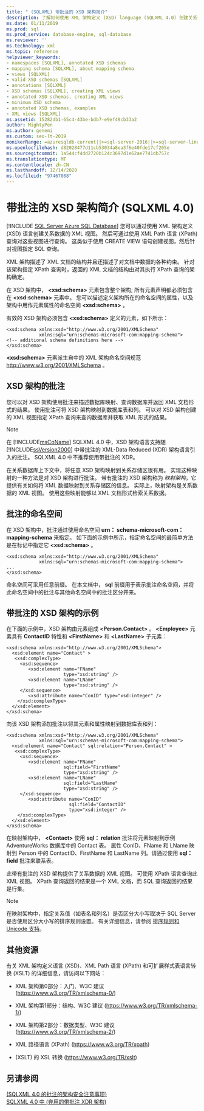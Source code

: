 ```yaml
---
title: " (SQLXML) 带批注的 XSD 架构简介"
description: 了解如何使用 XML 架构定义 (XSD) language (SQLXML 4.0) 创建关系数据的 XML 视图。
ms.date: 01/11/2019
ms.prod: sql
ms.prod_service: database-engine, sql-database
ms.reviewer: ''
ms.technology: xml
ms.topic: reference
helpviewer_keywords:
- namespaces [SQLXML], annotated XSD schemas
- mapping schema [SQLXML], about mapping schema
- views [SQLXML]
- valid XSD schemas [SQLXML]
- annotations [SQLXML]
- XSD schemas [SQLXML], creating XML views
- annotated XSD schemas, creating XML views
- minimum XSD schema
- annotated XSD schemas, examples
- XML views [SQLXML]
ms.assetid: 15282db1-65c4-43be-bdb7-e9ef49cb33a2
author: MightyPen
ms.author: genemi
ms.custom: seo-lt-2019
monikerRange: =azuresqldb-current||>=sql-server-2016||>=sql-server-linux-2017||=azuresqldb-mi-current
ms.openlocfilehash: d82028477d11cb53034a8ea3f6e40fde17cf205e
ms.sourcegitcommit: 1a544cf4dd2720b124c3697d1e62ae7741db757c
ms.translationtype: MT
ms.contentlocale: zh-CN
ms.lasthandoff: 12/14/2020
ms.locfileid: "97467088"
---
```

# <a name="introduction-to-annotated-xsd-schemas-sqlxml-40"></a>带批注的 XSD 架构简介 (SQLXML 4.0)
[!INCLUDE [SQL Server Azure SQL Database](../../../includes/applies-to-version/sql-asdb.md)]
  您可以通过使用 XML 架构定义 (XSD) 语言创建关系数据的 XML 视图。 然后可通过使用 XML Path 语言 (XPath) 查询对这些视图进行查询。 这类似于使用 CREATE VIEW 语句创建视图，然后针对视图指定 SQL 查询。  
  
 XML 架构描述了 XML 文档的结构并且还描述了对文档中数据的各种约束。 针对该架构指定 XPath 查询时，返回的 XML 文档的结构由对其执行 XPath 查询的架构确定。  
  
 在 XSD 架构中， **\<xsd:schema>** 元素包含整个架构; 所有元素声明都必须包含在 **\<xsd:schema>** 元素中。 您可以描述定义架构所在的命名空间的属性，以及架构中用作元素属性的命名空间 **\<xsd:schema>** 。  
  
 有效的 XSD 架构必须包含 **\<xsd:schema>** 定义的元素，如下所示：  
  
```  
<xsd:schema xmlns:xsd="http://www.w3.org/2001/XMLSchema"   
            xmlns:sql="urn:schemas-microsoft-com:mapping-schema">  
<!-- additional schema definitions here -->  
</xsd:schema>  
```  
  
 **\<xsd:schema>** 元素派生自中的 XML 架构命名空间规范 http://www.w3.org/2001/XMLSchema 。  
  
## <a name="annotations-to-the-xsd-schema"></a>XSD 架构的批注  
 您可以对 XSD 架构使用批注来描述数据库映射、查询数据库并返回 XML 文档形式的结果。 使用批注可将 XSD 架构映射到数据库表和列。 可以对 XSD 架构创建的 XML 视图指定 XPath 查询来查询数据库并获取 XML 形式的结果。  
  
> [!NOTE]  
>  在 [!INCLUDE[msCoName](../../../includes/msconame-md.md)] SQLXML 4.0 中，XSD 架构语言支持随 [!INCLUDE[ssVersion2000](../../../includes/ssversion2000-md.md)] 中带批注的 XML-Data Reduced (XDR) 架构语言引入的批注。 SQLXML 4.0 中不推荐使用带批注的 XDR。  
  
 在关系数据库上下文中，将任意 XSD 架构映射到关系存储区很有用。 实现这种映射的一种方法是对 XSD 架构进行批注。 带有批注的 XSD 架构称为 *映射架构*，它提供有关如何将 XML 数据映射到关系存储区的信息。 实际上，映射架构是关系数据的 XML 视图。 使用这些映射能够以 XML 文档形式检索关系数据。  
  
## <a name="namespace-for-annotations"></a>批注的命名空间  
 在 XSD 架构中，批注通过使用命名空间 **urn： schema-microsoft-com： mapping-schema** 来指定。 如下面的示例中所示，指定命名空间的最简单方法是在标记中指定它 **\<xsd:schema>** 。  
  
```  
<xsd:schema xmlns:xsd="http://www.w3.org/2001/XMLSchema"   
            xmlns:sql="urn:schemas-microsoft-com:mapping-schema">  
...  
</xsd:schema>  
```  
  
 命名空间可采用任意前缀。 在本文档中， **sql** 前缀用于表示批注命名空间，并将此命名空间中的批注与其他命名空间中的批注区分开来。  
  
## <a name="example-of-an-annotated-xsd-schema"></a>带批注的 XSD 架构的示例  
 在下面的示例中，XSD 架构由元素组成 **\<Person.Contact>** 。 **\<Employee>** 元素具有 **ContactID** 特性和 **\<FirstName>** 和 **\<LastName>** 子元素：  
  
```  
<xsd:schema xmlns:xsd="http://www.w3.org/2001/XMLSchema">  
  <xsd:element name="Contact" >  
   <xsd:complexType>  
     <xsd:sequence>  
        <xsd:element name="FName"    
                     type="xsd:string" />   
        <xsd:element name="LName"  
                     type="xsd:string" />  
     </xsd:sequence>  
        <xsd:attribute name="ConID" type="xsd:integer" />  
    </xsd:complexType>  
  </xsd:element>  
</xsd:schema>  
```  
  
 向该 XSD 架构添加批注以将其元素和属性映射到数据库表和列：  
  
```  
<xsd:schema xmlns:xsd="http://www.w3.org/2001/XMLSchema"  
            xmlns:sql="urn:schemas-microsoft-com:mapping-schema">  
  <xsd:element name="Contact" sql:relation="Person.Contact" >  
   <xsd:complexType>  
     <xsd:sequence>  
        <xsd:element name="FName"  
                     sql:field="FirstName"   
                     type="xsd:string" />   
        <xsd:element name="LName"    
                     sql:field="LastName"    
                     type="xsd:string" />  
     </xsd:sequence>  
        <xsd:attribute name="ConID"   
                       sql:field="ContactID"   
                       type="xsd:integer" />  
    </xsd:complexType>  
  </xsd:element>  
</xsd:schema>  
```  
  
 在映射架构中， **\<Contact>** 使用 **sql： relation** 批注将元素映射到示例 AdventureWorks 数据库中的 Contact 表。 属性 ConID、FName 和 LName 映射到 Person 中的 ContactID、FirstName 和 LastName 列。请通过使用 **sql： field** 批注来联系表。  
  
 此带有批注的 XSD 架构提供了关系数据的 XML 视图。 可使用 XPath 语言查询此 XML 视图。 XPath 查询返回的结果是一个 XML 文档，而 SQL 查询返回的结果是行集。  
  
> [!NOTE]  
>  在映射架构中，指定关系值（如表名和列名）是否区分大小写取决于 SQL Server 是否使用区分大小写的排序规则设置。 有关详细信息，请参阅 [排序规则和 Unicode 支持](../../../relational-databases/collations/collation-and-unicode-support.md)。  
  
## <a name="other-resources"></a>其他资源  
 有关 XML 架构定义语言 (XSD)、XML Path 语言 (XPath) 和可扩展样式表语言转换 (XSLT) 的详细信息，请访问以下网站：  
  
-   XML 架构第0部分：入门、W3C 建议 (https://www.w3.org/TR/xmlschema-0/)  
  
-   XML 架构第1部分：结构、W3C 建议 (https://www.w3.org/TR/xmlschema-1/)  
  
-   XML 架构第2部分：数据类型、W3C 建议 (https://www.w3.org/TR/xmlschema-2/)  
  
-   XML 路径语言 (XPath)  (https://www.w3.org/TR/xpath)  
  
-    (XSLT) 的 XSL 转换 (https://www.w3.org/TR/xslt)  
  
## <a name="see-also"></a>另请参阅  
 [&#40;SQLXML 4.0 的批注的架构安全注意事项&#41;](../../../relational-databases/sqlxml-annotated-xsd-schemas-xpath-queries/security/annotated-schema-security-considerations-sqlxml-4-0.md)   
 [SQLXML 4.0 中 &#40;弃用的带批注 XDR 架构&#41;](../../../relational-databases/sqlxml/annotated-xsd-schemas/annotated-xdr-schemas-deprecated-in-sqlxml-4-0.md)  
  
  
